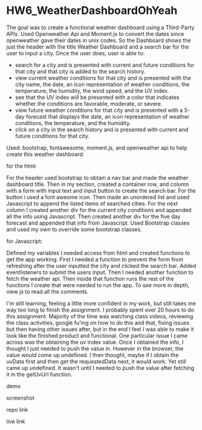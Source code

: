 # HW6_WeatherDashboardOhYeah

The goal was to create a functional weather dashboard using a Third-Party APIs. Used Openweather Api and Moment.js to convert the dates since openweather gave their dates in unix codes. So the Dashboard shows the just the header with the title Weather Dashboard and a search bar for the user to input a city. Once the user does, user is able to: 

 - search for a city and is presented with current and future conditions for that city and that city is added to the search history.
 - view current weather conditions for that city and is presented with the city name, the date, an icon representation of weather conditions, the temperature, the humidity, the wind speed, and the UV index.
 - see that the UV index will be presented with a color that indicates whether the conditions are favorable, moderate, or severe.
 - view future weather conditions for that city and is presented with a 5-day forecast that displays the date, an icon representation of weather conditions, the temperature, and the humidity.
 - click on a city in the search history
 and is presented with current and future conditions for that city.

 Used: bootstrap, fontawesome, moment.js, and openweather api to help create this weather dashboard.  

 for the html: 
 
For the header used bootstrap to obtain a nav bar and made the weather dashboard title. Then in my section, created a container row, and column with a form with input text and input button to create the search bar. For the button i used a font aweome icon. Then made an unordered list and used Javascript to append the listed items of searched cities. For the next column I created another div for the current city conditions and appended all the info using Javascript. Then created another div for the five day forecast and appended that info from Javascript. Used Bootstrap classes and used my own to override some bootstrap classes. 

 for Javascript: 

Defined my variables I needed access from html and created functions to get the app working. First I needed a function to prevent the form from refreshing after the user inputted the city and clicked the search bar. Added eventlisteners to submit the users input. Then I needed another function to fetch the weather api. Then inside that function runs the rest of the functions I create that were needed to run the app. To see more in depth, view js to read all the comments.

I'm still learning, feeling a little more confident in my work, but still takes me way too long to finish the assignment. I probably spent over 20 hours to do this assignment.  Majority of the time was watching class videos, reviewing the class activities, google fu'ing on how to do this and that, fixing issues but then having other issues after, but in the end I feel I was able to make it look like the finished product and functional. One particular issue I came across was the obtaining the uv index value. Once I obtained the info, I thought I just needed to push the value in. However in the browser, the value would come up undefined. I then thought, maybe if I obtain the uvData first and then get the requestedData next, it would work. Yet still came up undefined. It wasn't until I needed to push the value after fetching it in the getUvUrl function.  


 demo

 screenshot
 
 repo link

 live link

